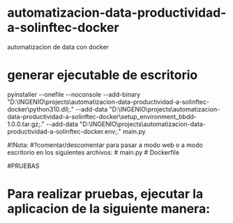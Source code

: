 # automatizacion-data-productividad-a-solinftec-docker
automatizacion de data con docker
# generar ejecutable de escritorio
pyinstaller --onefile --noconsole --add-binary "D:\INGENIO\projects\automatizacion-data-productividad-a-solinftec-docker\python310.dll;." --add-data "D:\INGENIO\projects\automatizacion-data-productividad-a-solinftec-docker\setup_environment_bbdd-1.0.0.tar.gz;." --add-data "D:\INGENIO\projects\automatizacion-data-productividad-a-solinftec-docker\.env;." main.py

#!Nota:
    #?comentar/descomentar para pasar a modo web o a modo escritorio en los siguientes archivos:
    # main.py
    # Dockerfile

#PRUEBAS
# Para realizar pruebas, ejecutar la aplicacion de la siguiente manera:
